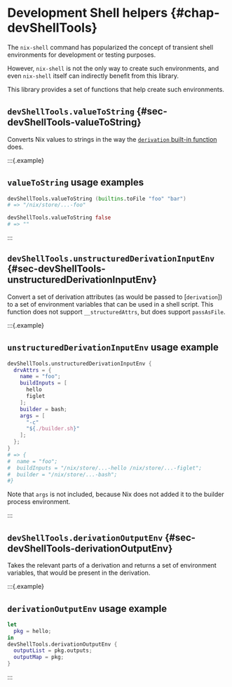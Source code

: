 # Development Shell helpers {#chap-devShellTools}

The `nix-shell` command has popularized the concept of transient shell environments for development or testing purposes.

<!--
  We should try to document the product, not its development process in the Nixpkgs reference manual,
  but *something* needs to be said to provide context for this library.
  This is the most future proof sentence I could come up with while Nix itself does yet make use of this.
  Relevant is the current status of the devShell attribute "project": https://github.com/NixOS/nix/issues/7501
  -->

However, `nix-shell` is not the only way to create such environments, and even `nix-shell` itself can indirectly benefit from this library.

This library provides a set of functions that help create such environments.

## `devShellTools.valueToString` {#sec-devShellTools-valueToString}

Converts Nix values to strings in the way the [`derivation` built-in function](https://nix.dev/manual/nix/2.23/language/derivations) does.

:::{.example}

## `valueToString` usage examples

```nix
devShellTools.valueToString (builtins.toFile "foo" "bar")
# => "/nix/store/...-foo"
```

```nix
devShellTools.valueToString false
# => ""
```

:::

## `devShellTools.unstructuredDerivationInputEnv` {#sec-devShellTools-unstructuredDerivationInputEnv}

Convert a set of derivation attributes (as would be passed to [`derivation`]) to a set of environment variables that can be used in a shell script.
This function does not support `__structuredAttrs`, but does support `passAsFile`.

:::{.example}

## `unstructuredDerivationInputEnv` usage example

```nix
devShellTools.unstructuredDerivationInputEnv {
  drvAttrs = {
    name = "foo";
    buildInputs = [
      hello
      figlet
    ];
    builder = bash;
    args = [
      "-c"
      "${./builder.sh}"
    ];
  };
}
# => {
#  name = "foo";
#  buildInputs = "/nix/store/...-hello /nix/store/...-figlet";
#  builder = "/nix/store/...-bash";
#}
```

Note that `args` is not included, because Nix does not added it to the builder process environment.

:::

## `devShellTools.derivationOutputEnv` {#sec-devShellTools-derivationOutputEnv}

Takes the relevant parts of a derivation and returns a set of environment variables, that would be present in the derivation.

:::{.example}

## `derivationOutputEnv` usage example

```nix
let
  pkg = hello;
in
devShellTools.derivationOutputEnv {
  outputList = pkg.outputs;
  outputMap = pkg;
}
```

:::
